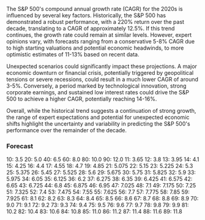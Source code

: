 The S&P 500's compound annual growth rate (CAGR) for the 2020s is influenced by several key factors. Historically, the S&P 500 has demonstrated a robust performance, with a 220% return over the past decade, translating to a CAGR of approximately 12.5%. If this trend continues, the growth rate could remain at similar levels. However, expert opinions vary, with forecasts ranging from a conservative 5-8% CAGR due to high starting valuations and potential economic headwinds, to more optimistic estimates of 11-13% based on recent data.

Unexpected scenarios could significantly impact these projections. A major economic downturn or financial crisis, potentially triggered by geopolitical tensions or severe recessions, could result in a much lower CAGR of around 3-5%. Conversely, a period marked by technological innovation, strong corporate earnings, and sustained low interest rates could drive the S&P 500 to achieve a higher CAGR, potentially reaching 14-16%.

Overall, while the historical trend suggests a continuation of strong growth, the range of expert expectations and potential for unexpected economic shifts highlight the uncertainty and variability in predicting the S&P 500's performance over the remainder of the decade.

### Forecast

10: 3.5
20: 5.0
40: 6.5
60: 8.0
80: 10.0
90: 12.0
11: 3.65
12: 3.8
13: 3.95
14: 4.1
15: 4.25
16: 4.4
17: 4.55
18: 4.7
19: 4.85
21: 5.075
22: 5.15
23: 5.225
24: 5.3
25: 5.375
26: 5.45
27: 5.525
28: 5.6
29: 5.675
30: 5.75
31: 5.825
32: 5.9
33: 5.975
34: 6.05
35: 6.125
36: 6.2
37: 6.275
38: 6.35
39: 6.425
41: 6.575
42: 6.65
43: 6.725
44: 6.8
45: 6.875
46: 6.95
47: 7.025
48: 7.1
49: 7.175
50: 7.25
51: 7.325
52: 7.4
53: 7.475
54: 7.55
55: 7.625
56: 7.7
57: 7.775
58: 7.85
59: 7.925
61: 8.1
62: 8.2
63: 8.3
64: 8.4
65: 8.5
66: 8.6
67: 8.7
68: 8.8
69: 8.9
70: 9.0
71: 9.1
72: 9.2
73: 9.3
74: 9.4
75: 9.5
76: 9.6
77: 9.7
78: 9.8
79: 9.9
81: 10.2
82: 10.4
83: 10.6
84: 10.8
85: 11.0
86: 11.2
87: 11.4
88: 11.6
89: 11.8